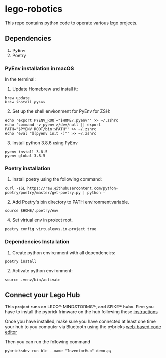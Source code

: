 # lego-robotics
This repo contains python code to operate various lego projects.

## Dependencies

1. PyEnv
2. Poetry

### PyEnv installation in macOS

In the terminal:

1. Update Homebrew and install it:
```
brew update
brew install pyenv
```

2. Set up the shell environment for PyEnv for ZSH:

```
echo 'export PYENV_ROOT="$HOME/.pyenv"' >> ~/.zshrc
echo 'command -v pyenv >/dev/null || export PATH="$PYENV_ROOT/bin:$PATH"' >> ~/.zshrc
echo 'eval "$(pyenv init -)"' >> ~/.zshrc
```

3. Install python 3.8.6 using PyEnv

```
pyenv install 3.8.5
pyenv global 3.8.5
```

### Poetry installation
1. Install poetry using the following command:

```
curl -sSL https://raw.githubusercontent.com/python-poetry/poetry/master/get-poetry.py | python -
```

2. Add Poetry's bin directory to PATH environment variable.

```
source $HOME/.poetry/env
```
4. Set virtual env in project root.

```
poetry config virtualenvs.in-project true
```

### Dependencies Installation
1. Create python environment with all dependencies:
```
poetry install
```

2. Activate python environment:

```
source .venv/bin/activate
```

## Connect your Lego Hub

This project runs on LEGO® MINDSTORMS®, and SPIKE® hubs. First you have to 
install the pybrick frimware on the hub following these [instructions](https://pybricks.com/learn/getting-started/install-pybricks/#installing-pybricks-on-the-hub)

Once you have installed, make sure you have connected at least one time your 
hub to you computer via Bluetooth using the pybricks [web-based code editor](https://code.pybricks.com/)

Then you can run the following command 

```
pybricksdev run ble --name "InventorHub" demo.py
```







